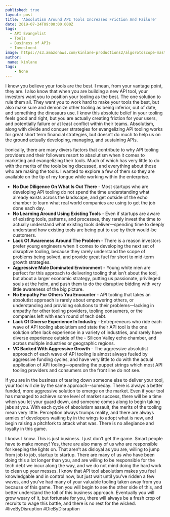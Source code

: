 ```yaml
---
published: true
layout: post
title: 'Absolutism Around API Tools Increases Friction And Failure'
date: 2019-07-24T09:00:00.000Z
tags:
  - API Evangelist
  - Tools
  - Business of APIs
  - Investment
image: https://s3.amazonaws.com/kinlane-productions2/algorotoscope-master/legal-statue-legalstatue-smoking-cigarette.jpg
author:
 name: kinlane
tags:
    - None
---
```

I know you believe your tools are the best. I mean, from your vantage point, they are. I also know that when you are building a new API tool, your investors want you to position your tooling as the best. The one solution to rule them all. They want you to work hard to make your tools the best, but also make sure and demonize other tooling as being inferior, out of date, and something the dinosaurs use. I know this absolute belief in your tooling feels good and right, but you are actually creating friction for your users, and potentially failure or at least conflict within their teams. Absolutism, along with divide and conquer strategies for evangelizing API tooling works for great short term financial strategies, but doesn’t do much to help us on the ground actually developing, managing, and sustaining APIs.

Ironically, there are many divers factors that contribute to why API tooling providers and their followers resort to absolutism when it comes to marketing and evangelizing their tools. Much of which has very little to do with the merits of the tools being discussed, and everything about those who are making the tools. I wanted to explore a few of them so they are available on the tip of my tongue while working within the enterprise.

- **No Due Diligence On What Is Out There** - Most startups who are developing API tooling do not spend the time understanding what already exists across the landscape, and get outside of the echo chamber to learn what real world companies are using to get the job done each day.
- **No Learning Around Using Existing Tools** - Even if startups are aware of existing tools, patterns, and processes, they rarely invest the time to actually understand what existing tools deliver—spending time to deeply understand how existing tools are being put to use by their would-be customers.
- **Lack Of Awareness Around The Problem** - There is a reason investors prefer young engineers when it comes to developing the next set of disruptive tooling, because they rarely understand the scope of problems being solved, and provide great fuel for short to mid-term growth strategies.
- **Aggressive Male Dominated Environment** - Young white men are perfect for this approach to delivering tooling that isn’t about the tool, but about a larger economic strategy, putting us passionate, privileged souls at the helm, and push them to do the disruptive bidding with very little awareness of the big picture.
- **No Empathy For Others You Encounter** - API tooling that takes an absolutist approach is rarely about empowering others, or understanding and providing solutions to their problems—lacking in empathy for other tooling providers, tooling consumers, or the companies left with each round of tech debt.
- **Lack Of Diverse Experience In Industry** - Entrepreneurs who ride each wave of API tooling absolutism and state their API tool is the one solution often lack experience in a variety of industries, and rarely have diverse experience outside of the - Silicon Valley echo chamber, and across multiple industries or geographic regions.
- **VC Backed With Aggressive Growth** - The aggressive absolutist approach of each wave of API tooling is almost always fueled by aggressive funding cycles, and have very little to do with the actual application of API tooling—operating the puppet strings which most API tooling providers and consumers on the front line do not see.

If you are in the business of tearing down someone else to deliver your tool, your tool will die by the same approach--someday. There is always a better funded, more aggressive solution to emerge on the market. Even if your tool has managed to achieve some level of market success, there will be a time when you let your guard down, and someone comes along to begin taking jabs at you. With each cycle of absolutism assault, the merits of the tooling mean very little. Perception always trumps reality, and there are always armies of developers waiting by in the wings to adopt what is new, and begin raising a pitchfork to attack what was. There is no allegiance and loyalty in this game.

I know. I know. This is just business. I just don’t get the game. Smart people have to make money! Yes, there are also many of us who are responsible for keeping the lights on. That aren’t as disloyal as you are, willing to jump from job to job, startup to startup. There are many of us who have been doing this a lot longer than you, and are willing to be responsible for the tech debt we incur along the way, and we do not mind doing the hard work to clean up your messes. I know that API tool absolutism makes you feel knowledgable and in control now, but just wait until you’ve ridden a few waves, and you’ve had many of your valuable tooling taken away from you because of this game. Then you will begin to see the other side of this, and better understand the toll of this business approach. Eventually you will grow weary of it, but fortunate for you, there will always be a fresh crop of recruits to wage this battle, and there is no rest for the wicked. #liveByDisruption #DieByDisruption
